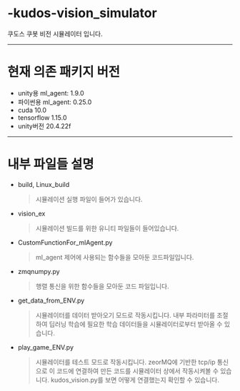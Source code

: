 # -kudos-vision_simulator

쿠도스 쿠봇 비전 시뮬레이터 입니다.

---
# 현재 의존 패키지 버전

- unity용 ml_agent: 1.9.0
- 파이썬용 ml_agent: 0.25.0
- cuda 10.0
- tensorflow 1.15.0
- unity버전 20.4.22f

---

# 내부 파일들 설명
- build, Linux_build
  >시뮬레이션 실행 파일이 들어가 있습니다.

- vision_ex
  >시뮬레이션 빌드를 위한 유니티 파일들이 들어있습니다.

- CustomFunctionFor_mlAgent.py
  >ml_agent 제어에 사용되는 함수들을 모아둔 코드파일입니다.

- zmqnumpy.py
  >행렬 통신을 위한 함수들을 모아둔 코드 파일입니다.
 
- get_data_from_ENV.py
  >시뮬레이터를 데이터 받아오기 모드로 작동시킵니다.
  >내부 파라미터를 조절하여 딥러닝 학습에 필요한 학습 데이터들을 시뮬레이터로부터 받아올 수 있습니다.

- play_game_ENV.py
  >시뮬레이터를 테스트 모드로 작동시킵니다.
  >zeorMQ에 기반한 tcp/ip 통신으로 이 코드에 연결하여 만든 코드를 시뮬레이터 상에서 작동시켜볼 수 있습니다.
  >kudos_vision.py를 보면 어떻게 연결했는지 확인할 수 있습니다.
